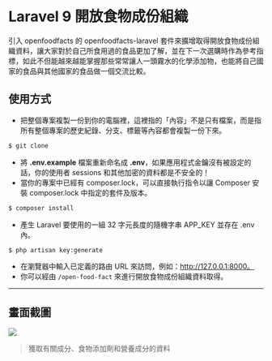 # Laravel 9 開放食物成份組織

引入 openfoodfacts 的 openfoodfacts-laravel 套件來擴增取得開放食物成份組織資料，讓大家對於自己所食用過的食品更加了解，並在下一次選購時作為參考指標，如此不但能越來越能掌握那些常常讓人一頭霧水的化學添加物，也能將自己國家的食品與其他國家的食品做一個交流比較。

## 使用方式
- 把整個專案複製一份到你的電腦裡，這裡指的「內容」不是只有檔案，而是指所有整個專案的歷史紀錄、分支、標籤等內容都會複製一份下來。
```sh
$ git clone
```
- 將 __.env.example__ 檔案重新命名成 __.env__，如果應用程式金鑰沒有被設定的話，你的使用者 sessions 和其他加密的資料都是不安全的！
- 當你的專案中已經有 composer.lock，可以直接執行指令以讓 Composer 安裝 composer.lock 中指定的套件及版本。
```sh
$ composer install
```
- 產生 Laravel 要使用的一組 32 字元長度的隨機字串 APP_KEY 並存在 .env 內。
```sh
$ php artisan key:generate
```
- 在瀏覽器中輸入已定義的路由 URL 來訪問，例如：http://127.0.0.1:8000。
- 你可以經由 `/open-food-fact` 來進行開放食物成份組織資料取得。

----

## 畫面截圖
![](https://i.imgur.com/jPMkqjs.png)
> 獲取有關成分、食物添加劑和營養成分的資料